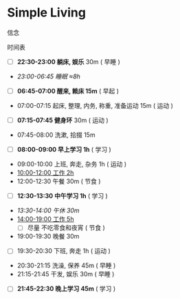# Simple Living

信念

时间表

- [ ] **22:30-23:00 躺床, 娱乐** 30m ( 早睡 )
- _23:00-06:45 睡眠 ≈8h_
- [ ] **06:45-07:00 醒来, 赖床 15m** ( 早起 )
- 07:00-07:15 起床, 整理, 内务, 称重, 准备运动 15m ( 运动 )
- [ ] **07:15-07:45 健身环** 30m ( 运动 )
- 07:45-08:00 洗漱, 拾掇 15m
- [ ] **08:00-09:00 早上学习 1h** ( 学习 )
- 09:00-10:00 上班, 奔走, 杂务 1h ( 运动 )
- <u>10:00-12:00 工作 2h</u>
- 12:00-12:30 午餐 30m ( 节食 )
- [ ] **12:30-13:30 中午学习 1h** ( 学习 )
- _13:30-14:00 午休 30m_
- <u>14:00-19:00 工作 5h</u>
    - [ ] 尽量 不吃零食和夜宵 ( 节食 )
- 19:00-19:30 晚餐 30m
- [ ] 19:30-20:30 下班, 奔走 1h ( 运动 )
- 20:30-21:15 洗澡, 保养 45m ( 早睡 )
- 21:15-21:45 干发, 娱乐 30m ( 早睡 )
- [ ] **21:45-22:30 晚上学习 45m** ( 学习 )
